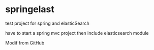 # springelast

test project for spring and elasticSearch

have to start a spring mvc project then include elasticsearch module

Modif from GitHub
